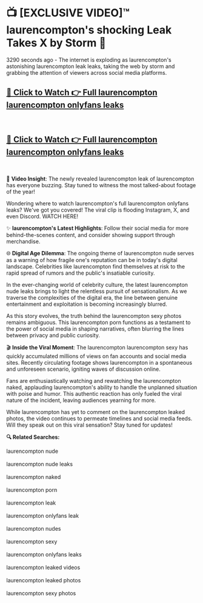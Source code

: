 # 📺 [EXCLUSIVE VIDEO]™ laurencompton's shocking Leak Takes X by Storm 🚀

3290 seconds ago - The internet is exploding as laurencompton's astonishing laurencompton leak leaks, taking the web by storm and grabbing the attention of viewers across social media platforms.

<h2><a href="https://github-6l9.pages.dev/link1">🔗 Click to Watch 👉 Full laurencompton laurencompton onlyfans leaks</a></h2><br>
<h2><a href="https://github-6l9.pages.dev/link2">🔗 Click to Watch 👉 Full laurencompton laurencompton onlyfans leaks</a></h2><br>

🎥 **Video Insight**: The newly revealed laurencompton leak of laurencompton has everyone buzzing. Stay tuned to witness the most talked-about footage of the year!

Wondering where to watch laurencompton's full laurencompton onlyfans leaks? We've got you covered! The viral clip is flooding Instagram, X, and even Discord. WATCH HERE!

✨ **laurencompton's Latest Highlights**: Follow their social media for more behind-the-scenes content, and consider showing support through merchandise.

🌐 **Digital Age Dilemma**: The ongoing theme of laurencompton nude serves as a warning of how fragile one's reputation can be in today's digital landscape. Celebrities like laurencompton find themselves at risk to the rapid spread of rumors and the public's insatiable curiosity.

In the ever-changing world of celebrity culture, the latest laurencompton nude leaks brings to light the relentless pursuit of sensationalism. As we traverse the complexities of the digital era, the line between genuine entertainment and exploitation is becoming increasingly blurred.

As this story evolves, the truth behind the laurencompton sexy photos remains ambiguous. This laurencompton porn functions as a testament to the power of social media in shaping narratives, often blurring the lines between privacy and public curiosity.

🎬 **Inside the Viral Moment**: The laurencompton laurencompton sexy has quickly accumulated millions of views on fan accounts and social media sites. Recently circulating footage shows laurencompton in a spontaneous and unforeseen scenario, igniting waves of discussion online.

Fans are enthusiastically watching and rewatching the laurencompton naked, applauding laurencompton's ability to handle the unplanned situation with poise and humor. This authentic reaction has only fueled the viral nature of the incident, leaving audiences yearning for more.

While laurencompton has yet to comment on the laurencompton leaked photos, the video continues to permeate timelines and social media feeds. Will they speak out on this viral sensation? Stay tuned for updates!

<strong>🔍 Related Searches:</strong>

laurencompton nude
<br><br>
laurencompton nude leaks
<br><br>
laurencompton naked
<br><br>
laurencompton porn
<br><br>
laurencompton leak
<br><br>
laurencompton onlyfans leak
<br><br>
laurencompton nudes
<br><br>
laurencompton sexy
<br><br>
laurencompton onlyfans leaks
<br><br>
laurencompton leaked videos
<br><br>
laurencompton leaked photos
<br><br>
laurencompton sexy photos
<br><br>


